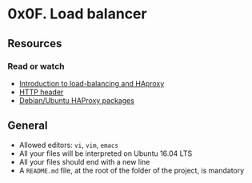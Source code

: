 # 0x0F. Load balancer

## Resources

### Read or watch

* [Introduction to load-balancing and HAproxy](https://intranet.alxswe.com/rltoken/B7f3oz8i3Xvvom_YQZzLnQ)
* [HTTP header](https://intranet.alxswe.com/rltoken/sZ9v3Vq2tgLwN_PWVQketw)
* [Debian/Ubuntu HAProxy packages](https://intranet.alxswe.com/rltoken/2VRAgtKKR9g6Xfb0xzGiSg)

## General

* Allowed editors: `vi`, `vim`, `emacs`
* All your files will be interpreted on Ubuntu 16.04 LTS
* All your files should end with a new line
* A `README.md` file, at the root of the folder of the project, is mandatory

